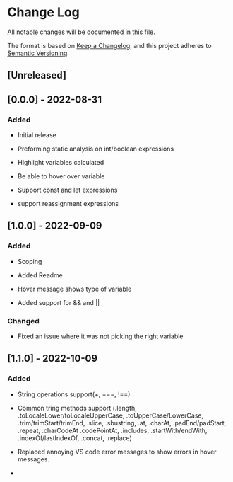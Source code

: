 # Change Log

All notable changes will be documented in this file.

The format is based on [Keep a Changelog](https://keepachangelog.com/en/1.0.0/),
and this project adheres to [Semantic Versioning](https://semver.org/spec/v2.0.0.html).

## [Unreleased]

## [0.0.0] - 2022-08-31

### Added

- Initial release

- Preforming static analysis on int/boolean expressions

- Highlight variables calculated

- Be able to hover over variable

- Support const and let expressions

- support reassignment expressions

## [1.0.0] - 2022-09-09

### Added

- Scoping

- Added Readme

- Hover message shows type of variable

- Added support for && and ||

### Changed

- Fixed an issue where it was not picking the right variable

## [1.1.0] - 2022-10-09

### Added

- String operations support(+, ===, !==)

- Common tring methods support (.length, .toLocaleLower/toLocaleUpperCase, .toUpperCase/LowerCase, 
.trim/trimStart/trimEnd, .slice, .sbustring, .at, .charAt, .padEnd/padStart, .repeat, .charCodeAt 
.codePointAt, .includes, .startWith/endWith, .indexOf/lastIndexOf, .concat, .replace)

- Replaced annoying VS code error messages to show errors in hover messages.

- 
